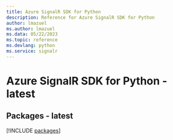 ```yaml
---
title: Azure SignalR SDK for Python
description: Reference for Azure SignalR SDK for Python
author: lmazuel
ms.author: lmazuel
ms.data: 05/22/2023
ms.topic: reference
ms.devlang: python
ms.service: signalr
---
```

# Azure SignalR SDK for Python - latest
## Packages - latest
[!INCLUDE [packages](signalr-index.md)]